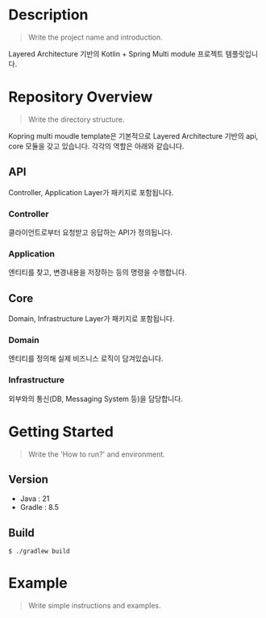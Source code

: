 # Description
> Write the project name and introduction.

Layered Architecture 기반의 Kotlin + Spring Multi module 프로젝트 템플릿입니다.

# Repository Overview
> Write the directory structure.

Kopring multi moudle template은 기본적으로 Layered Architecture 기반의 api, core 모듈을 갖고 있습니다.
각각의 역할은 아래와 같습니다.

## API
Controller, Application Layer가 패키지로 포함됩니다.

### Controller
클라이언트로부터 요청받고 응답하는 API가 정의됩니다.

### Application
엔티티를 찾고, 변경내용을 저장하는 등의 명령을 수행합니다. 

## Core
Domain, Infrastructure Layer가 패키지로 포함됩니다.

### Domain
엔티티를 정의해 실제 비즈니스 로직이 담겨있습니다.

### Infrastructure
외부와의 통신(DB, Messaging System 등)을 담당합니다.

# Getting Started
> Write the 'How to run?' and environment.

## Version
- Java : 21
- Gradle : 8.5

## Build
```shell
$ ./gradlew build
```

# Example
> Write simple instructions and examples.
